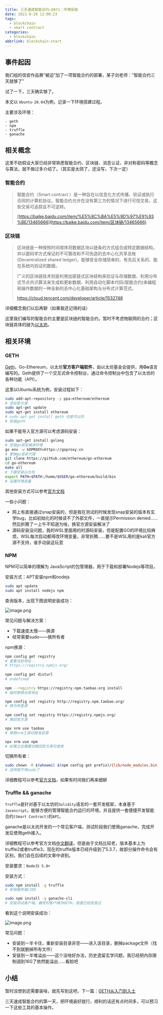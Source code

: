```yaml
---
title: 三天速成智能合约–DAY1：环境安装
date: 2021-8-28 12:00:23
tags:
  - blockchain
  - smart contract
categories:
  - blockchain
abbrlink: blockchain-start
---
```




## 事件起因

我们组的信安作品赛“被迫”加了一项智能合约的部署，某子剑老师：“智能合约三天就够了”

试了一下，三天确实够了。



本文以 `Ubuntu-20.04`为例，记录一下环境搭建过程。

主要涉及环境：

```
- geth
- npm
- truffle
- ganache
```





## 相关概念

这里不妨假设大家已经非常熟悉智能合约、区块链、消息认证、非对称密码等概念与算法，就不做过多介绍了。（其实是太鸽了，还没写，下次一定）

### 智能合约

> 智能合约（Smart contract ）是一种旨在以信息化方式传播、验证或执行合同的计算机协议。智能合约允许在没有第三方的情况下进行可信交易，这些交易可追踪且不可逆转。
>
> [https://baike.baidu.com/item/%E5%8C%BA%E5%9D%97%E9%93%BE/13465666](https://baike.baidu.com/item/区块链/13465666)

### 区块链

> 区块链是一种按照时间顺序将数据区块以链条的方式组合成特定数据结构， 并以密码学方式保证的不可篡改和不可伪造的去中心化共享总账(Decentralized shared ledger)，能够安全存储简单的、有先后关系的、能在系统内验证的数据。
>
>  广义的区块链技术则是利用加密链式区块结构来验证与存储数据、利用分布式节点共识算法来生成和更新数据、利用自动化脚本代码(智能合约)来编程和操作数据的一种全新的去中心化基础架构与分布式计算范式。
>
> https://cloud.tencent.com/developer/article/1532748

详细概念我们以后再聊（如果我还记得的话）

这里我们编写的智能合约主要是区块链的智能合约，暂时不考虑物联网的合约；区块链具体的链为[以太坊](https://ethereum.org/zh/)。



## 相关环境

### GETH

[Geth](https://github.com/ethereum/go-ethereum)，Go-Ethereum，以太坊**官方客户端软件**，由以太坊基金会提供，用**Go**语言编写的。Geth提供了一个交互式命令控制台，通过命令控制台中包含了以太坊的各种功能（API）。

这里以Ubuntu系统为例，安装过程如下：

```bash
sudo add-apt-repository -y ppa:ethereum/ethereum
# 添加官方源
sudo apt-get update
sudo apt-get install ethereum
# sudo apt-get install geth 也是可以的
# 安装geth
```

如果不能导入官方源可以考虑源码安装：

```bash
sudo apt-get install golang
# 安装go语言编译环境
go env -w GOPROXY=https://goproxy.cn
# 更换go语言代理
git clone https://github.com/ethereum/go-ethereum
cd go-ethereum
make all
# 下载安装以太坊
export PATH=$PATH:/home/$USER/go-ethereum/build/bin
# 设置环境变量
```

其他安装方式可以参考[官方文档](https://geth.ethereum.org/docs/install-and-build/installing-geth)



一些小问题：

- 网上有直接通过snap安装的，但是我在测试的时候发现snap安装的版本有玄学bug，比如初始化的时候读不了外部文件，一直提示Permission denied......然后折腾了一上午不知道为啥，换官方源安装解决了
- 源码安装没问题，我的WSL里面用的时源码安装，但是配置GO的环境比较麻烦，WSL每次启动都得改环境变量，非常折腾......要不是WSL用的是kali官方源不支持，谁手动装这玩意



### NPM

NPM可以简单的理解为 JavaScript的包管理器，用于下载和部署Nodejs等项目。

安装方式：APT安装npm和nodejs

```bash
sudo apt update
sudo apt install nodejs npm
```

查询版本，出现下图说明安装成功：

![image.png](https://s3.xiabee.cn/pic/weibo-backup/0084b03xgy1h5mbmhcnwej30t80dmq6a.jpg)

常见问题与解决方案：

- 下载速度太慢——换源
- 经常需要sudo——换所有者

npm换源：

```bash
npm config get registry
# 查看当前地址：
# https://registry.npmjs.org/
 
npm config get disturl
# undefined
 
npm --registry https://registry.npm.taobao.org install
# 临时更换仓库地址

npm config set registry http://registry.npm.taobao.org/
# 换为阿里源
 
npm config set registry https://registry.npmjs.org/
# 换回官方源

npx nrm use taobao
# 使用nrm工具切换淘宝源

npx nrm use npm
# 如果之后需要切换回官方源可使用
```

切换所有者：

```bash
sudo chown -R $(whoami) $(npm config get prefix)/{lib/node_modules,bin,share}
# 这样就不用sudo了
```

详细教程可以参考[官方文档](https://docs.npmjs.com/)，如果有时间我们再来细聊



### Truffle && ganache

`Truffle`是针对基于以太坊的`Solidity`语言的一套开发框架，本身基于`Javascript`，能够方便的管理智能合约运行的环境，并且提供一套便捷开发智能合约`(Smart Contract)`的`API`。

ganache是以太坊开发的一个常见客户端，测试阶段我们使用ganache，完成开发后使用geth接入。

详细教程可以参考官方文档[中文翻译](https://truffle.tryblockchain.org/)，但是由于文档比较老，版本基本上为truffle2或者truffle3，现在的truffle版本已经升级到了5.3.7，故部分操作命令会有区别，我们会在后续的文章中讲到。

安装要求：`NodeJS 5.0+`

安装方式：

```bash
sudo npm install -g truffle
# 安装服务端/IDE

sudo npm install -g ganache-cli 
# 安装测试客户端，最终的客户端为GETH，前面已经安装过
```

看到这个说明安装成功：

![image.png](https://s3.xiabee.cn/pic/weibo-backup/0084b03xgy1h5mbodo9cyj31i40qw7o1.jpg)

常见问题：

- 安装到一半卡住，重新安装目录非空——进入该目录，删掉package文件（找不到就删掉所有文件）
- 安装到一半堆溢出——这个没啥好办法，历史遗留玄学问题，我已经把内存限制调到16G了依然能溢出......看脸吧



## 小结

暂时没想到还需要装啥，就先写到这吧，下一篇：[GETH从入门到入土](https://blog.xiabee.cn/posts/blockchain-geth/)

三天速成智能合约的第一天，把环境装好就行，顺利的话还有点时间多，可以预习一下这些工具的基本操作。